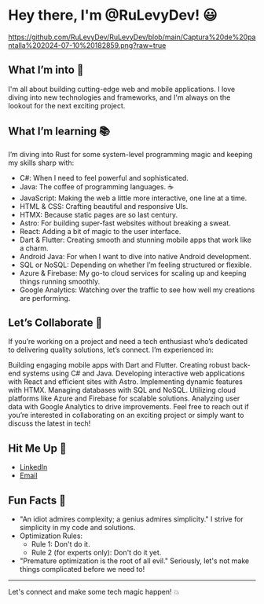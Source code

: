 # Hey there, I'm @RuLevyDev! 😃
https://github.com/RuLevyDev/RuLevyDev/blob/main/Captura%20de%20pantalla%202024-07-10%20182859.png?raw=true
## What I’m into 🚀
I'm all about building cutting-edge web and mobile applications. I love diving into new technologies and frameworks, and I'm always on the lookout for the next exciting project.

## What I’m learning 📚
I’m diving into Rust for some system-level programming magic and keeping my skills sharp with:

- C#: When I need to feel powerful and sophisticated.
- Java: The coffee of programming languages. ☕
- JavaScript: Making the web a little more interactive, one line at a time.
- HTML & CSS: Crafting beautiful and responsive UIs.
- HTMX: Because static pages are so last century.
- Astro: For building super-fast websites without breaking a sweat.
- React: Adding a bit of magic to the user interface.
- Dart & Flutter: Creating smooth and stunning mobile apps that work like a charm.
- Android Java: For when I want to dive into native Android development.
- SQL or NoSQL: Depending on whether I’m feeling structured or flexible.
- Azure & Firebase: My go-to cloud services for scaling up and keeping things running smoothly.
- Google Analytics: Watching over the traffic to see how well my creations are performing.

## Let’s Collaborate 🤝
If you’re working on a project and need a tech enthusiast who’s dedicated to delivering quality solutions, let’s connect. I’m experienced in:

Building engaging mobile apps with Dart and Flutter.
Creating robust back-end systems using C# and Java.
Developing interactive web applications with React and efficient sites with Astro.
Implementing dynamic features with HTMX.
Managing databases with SQL and NoSQL.
Utilizing cloud platforms like Azure and Firebase for scalable solutions.
Analyzing user data with Google Analytics to drive improvements.
Feel free to reach out if you’re interested in collaborating on an exciting project or simply want to discuss the latest in tech!

## Hit Me Up 📧
- [LinkedIn](https://linkedin.com/in/ruben-orero-levy)
- [Email](mailto:rulevydeveloper@gmail.com)
  
## Fun Facts 🎉
- "An idiot admires complexity; a genius admires simplicity." I strive for simplicity in my code and solutions.
- Optimization Rules:
  - Rule 1: Don't do it.
  - Rule 2 (for experts only): Don't do it yet.
- "Premature optimization is the root of all evil." Seriously, let's not make things complicated before we need to!

---

Let's connect and make some tech magic happen! 💥
<!---
RuLevyDev/RuLevyDev is a ✨ special ✨ repository because its `README.md` (this file) appears on your GitHub profile.
You can click the Preview link to take a look at your changes.
--->
